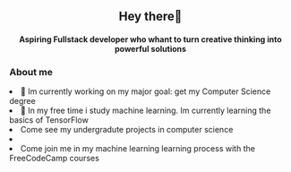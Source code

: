 <h2 align="center"><strong>Hey there🫡</strong></h2>
<h4 align="center">Aspiring Fullstack developer who whant to turn creative thinking into powerful solutions</h4>

<h3>About me</h3>
<li>🔭 Im currently working on my major goal: get my Computer Science degree</li>
<li>🤖 In my free time i study machine learning. Im currently learning the basics of TensorFlow</li>


<li>Come see my undergradute projects in computer science<li>
<li>Come join me in my machine learning learning process with the FreeCodeCamp courses</li>
